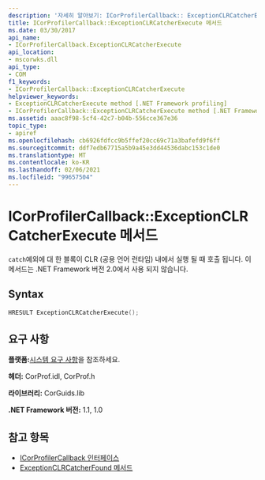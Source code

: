 ```yaml
---
description: '자세히 알아보기: ICorProfilerCallback:: ExceptionCLRCatcherExecute 메서드'
title: ICorProfilerCallback::ExceptionCLRCatcherExecute 메서드
ms.date: 03/30/2017
api_name:
- ICorProfilerCallback.ExceptionCLRCatcherExecute
api_location:
- mscorwks.dll
api_type:
- COM
f1_keywords:
- ICorProfilerCallback::ExceptionCLRCatcherExecute
helpviewer_keywords:
- ExceptionCLRCatcherExecute method [.NET Framework profiling]
- ICorProfilerCallback::ExceptionCLRCatcherExecute method [.NET Framework profiling]
ms.assetid: aaac8f98-5cf4-42c7-b04b-556cce367e36
topic_type:
- apiref
ms.openlocfilehash: cb6926fdfcc9b5ffef20cc69c71a3bafefd9f6ff
ms.sourcegitcommit: ddf7edb67715a5b9a45e3dd44536dabc153c1de0
ms.translationtype: MT
ms.contentlocale: ko-KR
ms.lasthandoff: 02/06/2021
ms.locfileid: "99657504"
---
```

# <a name="icorprofilercallbackexceptionclrcatcherexecute-method"></a>ICorProfilerCallback::ExceptionCLRCatcherExecute 메서드

`catch`예외에 대 한 블록이 CLR (공용 언어 런타임) 내에서 실행 될 때 호출 됩니다. 이 메서드는 .NET Framework 버전 2.0에서 사용 되지 않습니다.  
  
## <a name="syntax"></a>Syntax  
  
```cpp  
HRESULT ExceptionCLRCatcherExecute();  
```  
  
## <a name="requirements"></a>요구 사항  

 **플랫폼:**[시스템 요구 사항](../../get-started/system-requirements.md)을 참조하세요.  
  
 **헤더:** CorProf.idl, CorProf.h  
  
 **라이브러리:** CorGuids.lib  
  
 **.NET Framework 버전:** 1.1, 1.0  
  
## <a name="see-also"></a>참고 항목

- [ICorProfilerCallback 인터페이스](icorprofilercallback-interface.md)
- [ExceptionCLRCatcherFound 메서드](icorprofilercallback-exceptionclrcatcherfound-method.md)
